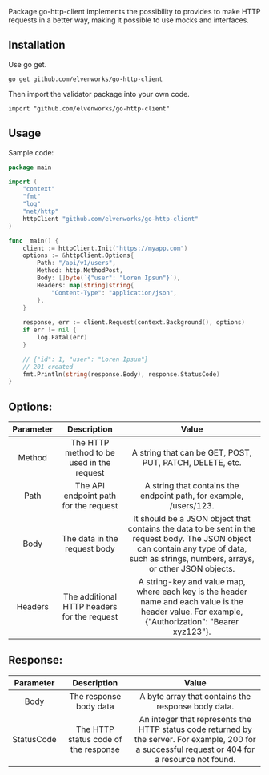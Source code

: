 
Package go-http-client implements the possibility to provides to make HTTP requests in a better way, making it possible to use mocks and interfaces.

## Installation
Use go get.
```
go get github.com/elvenworks/go-http-client
```
Then import the validator package into your own code.
```
import "github.com/elvenworks/go-http-client"
```

## Usage
Sample code:
```go
package main

import (
	"context"
	"fmt"
	"log"
	"net/http"
	httpClient "github.com/elvenworks/go-http-client"
)

func  main() {
	client := httpClient.Init("https://myapp.com")
	options := &httpClient.Options{
		Path: "/api/v1/users",
		Method: http.MethodPost,
		Body: []byte(`{"user": "Loren Ipsun"}`),
		Headers: map[string]string{
			"Content-Type": "application/json",
		},
	}
	
	response, err := client.Request(context.Background(), options)
	if err != nil {
		log.Fatal(err)
	}

	// {"id": 1, "user": "Loren Ipsun"}
	// 201 created
	fmt.Println(string(response.Body), response.StatusCode)
}
```

## Options:
| Parameter | Description | Value |
| :-------------: |:--------:| :-------------: |
| Method | The HTTP method to be used in the request | A string that can be GET, POST, PUT, PATCH, DELETE, etc. |
| Path | The API endpoint path for the request | A string that contains the endpoint path, for example, /users/123. |
| Body | The data in the request body | It should be a JSON object that contains the data to be sent in the request body. The JSON object can contain any type of data, such as strings, numbers, arrays, or other JSON objects. |
| Headers | The additional HTTP headers for the request | A string-key and value map, where each key is the header name and each value is the header value. For example, {"Authorization": "Bearer xyz123"}. |

## Response:

| Parameter | Description | Value |
| :-------------: |:--------:| :-------------: |
| Body | The response body data | A byte array that contains the response body data. |
| StatusCode | The HTTP status code of the response | An integer that represents the HTTP status code returned by the server. For example, 200 for a successful request or 404 for a resource not found. |
